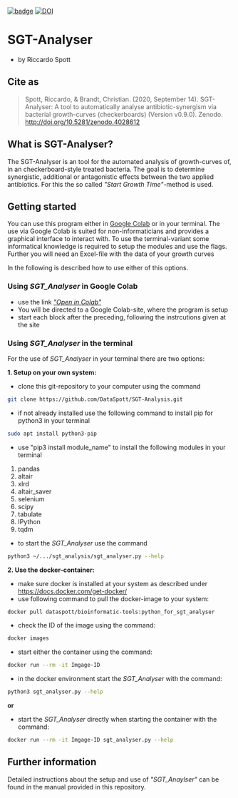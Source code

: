 [![badge](https://colab.research.google.com/assets/colab-badge.svg)](https://colab.research.google.com/drive/1Cpu5RUhYFRMvXbHnd0GO4j274Fr2Dc6I#scrollTo=jl7JQA9i2cU_)
[![DOI](https://zenodo.org/badge/DOI/10.5281/zenodo.4028612.svg)](https://doi.org/10.5281/zenodo.4028612)

# SGT-Analyser
* by Riccardo Spott

## Cite as

> Spott, Riccardo, & Brandt, Christian. (2020, September 14). SGT-Analyser: A tool to automatically analyse antibiotic-synergism via bacterial growth-curves (checkerboards) (Version v0.9.0). Zenodo. http://doi.org/10.5281/zenodo.4028612

## What is SGT-Analyser?
The SGT-Analyser is an tool for the automated analysis of growth-curves of, in an checkerboard-style treated bacteria.
The goal is to determine synergistic, additional or antagonistic effects between the two applied antibiotics.
For this the so called *"Start Growth Time"*-method is used.

## Getting started
You can use this program either in [Google Colab](https://colab.research.google.com/drive/1Cpu5RUhYFRMvXbHnd0GO4j274Fr2Dc6I#scrollTo=jl7JQA9i2cU_) or in your terminal.
The use via Google Colab is suited for non-informaticians and
provides a graphical interface to interact with.
To use the terminal-variant some informatical knowledge is required 
to setup the modules and use the flags.
Further you will need an Excel-file with the data of your growth curves

In the following is described how to use either of this options.

### Using *SGT_Analyser* in Google Colab
* use the link *["Open in Colab"](https://colab.research.google.com/drive/1Cpu5RUhYFRMvXbHnd0GO4j274Fr2Dc6I#scrollTo=jl7JQA9i2cU_)*
* You will be directed to a Google Colab-site, where the program is setup
* start each block after the preceding, following the instrcutions given at the site

### Using *SGT_Analyser* in the terminal
For the use of *SGT_Analyser* in your terminal there are two options:

**1. Setup on your own system:**
* clone this git-repository to your computer using the command
```bash
git clone https://github.com/DataSpott/SGT-Analysis.git
```

* if not already installed use the following command to install pip for python3 in your terminal
```bash
sudo apt install python3-pip
```

* use "pip3 install module_name" to install the following modules in your terminal
1. pandas
2. altair
3. xlrd
4. altair_saver
5. selenium
6. scipy
7. tabulate
8. IPython
9. tqdm

* to start the *SGT_Analyser* use the command
```bash
python3 ~/.../sgt_analysis/sgt_analyser.py --help
```

**2. Use the docker-container:**
* make sure docker is installed at your system as described under https://docs.docker.com/get-docker/
* use following command to pull the docker-image to your system:
```bash
docker pull dataspott/bioinformatic-tools:python_for_sgt_analyser
```
* check the ID of the image using the command:
```bash
docker images
```
* start either the container using the command:
```bash
docker run --rm -it Imgage-ID
```
* in the docker environment start the *SGT_Analyser* with the command: 
```bash
python3 sgt_analyser.py --help
```

**or**
* start the *SGT_Analyser* directly when starting the container with the command:
```bash
docker run --rm -it Imgage-ID sgt_analyser.py --help
```

## Further information
Detailed instructions about the setup and use of *"SGT_Anaylser"* can be found in the manual provided in this repository.
